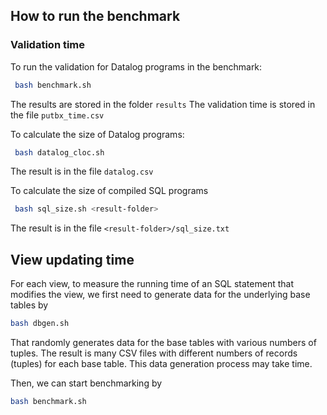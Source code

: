 ## How to run the benchmark

### Validation time 

To run the validation for Datalog programs in the benchmark:

```bash
 bash benchmark.sh
```

The results are stored in the folder `results`
The validation time is stored in the file `putbx_time.csv`

To calculate the size of Datalog programs:

```bash
 bash datalog_cloc.sh
```

The result is in the file `datalog.csv`

To calculate the size of compiled SQL programs

```bash
 bash sql_size.sh <result-folder>
```

The result is in the file `<result-folder>/sql_size.txt`

## View updating time

For each view, to measure the running time of an SQL statement that modifies the view, we first need to generate data for the underlying base tables by

```bash
bash dbgen.sh
```

That randomly generates data for the base tables with various numbers of tuples. The result is many CSV files with different numbers of records (tuples) for each base table. This data generation process may take time.

Then, we can start benchmarking by

```bash
bash benchmark.sh
```
